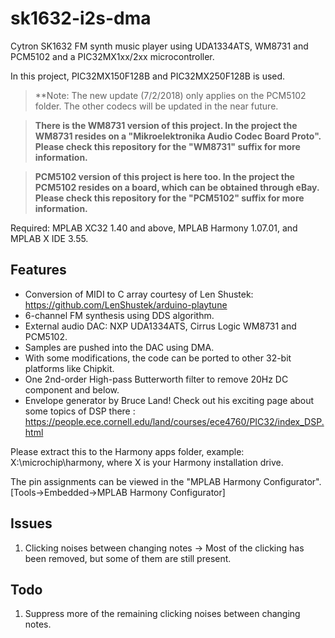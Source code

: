 # sk1632-i2s-dma
Cytron SK1632 FM synth music player using UDA1334ATS, WM8731 and PCM5102 and a PIC32MX1xx/2xx microcontroller.

In this project, PIC32MX150F128B and PIC32MX250F128B is used.

> **Note: The new update (7/2/2018) only applies on the PCM5102 folder. The other codecs will be updated in the near future.

> **There is the WM8731 version of this project. In the project the WM8731 resides on a "Mikroelektronika Audio Codec Board Proto".
> Please check this repository for the "WM8731" suffix for more information.**

> **PCM5102 version of this project is here too. In the project the PCM5102 resides on a board, which can be obtained through eBay.
> Please check this repository for the "PCM5102" suffix for more information.**

Required: MPLAB XC32 1.40 and above, MPLAB Harmony 1.07.01, and MPLAB X IDE 3.55.

## Features
- Conversion of MIDI to C array courtesy of Len Shustek: https://github.com/LenShustek/arduino-playtune
- 6-channel FM synthesis using DDS algorithm.
- External audio DAC: NXP UDA1334ATS, Cirrus Logic WM8731 and PCM5102.
- Samples are pushed into the DAC using DMA.
- With some modifications, the code can be ported to other 32-bit platforms like Chipkit.
- One 2nd-order High-pass Butterworth filter to remove 20Hz DC component and below.
- Envelope generator by Bruce Land! Check out his exciting page about some topics of DSP there : https://people.ece.cornell.edu/land/courses/ece4760/PIC32/index_DSP.html

Please extract this to the Harmony apps folder, example: X:\microchip\harmony, where X is your Harmony installation drive.

The pin assignments can be viewed in the "MPLAB Harmony Configurator". [Tools->Embedded->MPLAB Harmony Configurator]

## Issues
1. Clicking noises between changing notes -> Most of the clicking has been removed, but some of them are still present.

## Todo
1. Suppress more of the remaining clicking noises between changing notes.
